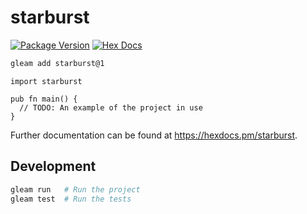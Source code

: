 # starburst

[![Package Version](https://img.shields.io/hexpm/v/starburst)](https://hex.pm/packages/starburst)
[![Hex Docs](https://img.shields.io/badge/hex-docs-ffaff3)](https://hexdocs.pm/starburst/)

```sh
gleam add starburst@1
```
```gleam
import starburst

pub fn main() {
  // TODO: An example of the project in use
}
```

Further documentation can be found at <https://hexdocs.pm/starburst>.

## Development

```sh
gleam run   # Run the project
gleam test  # Run the tests
```
